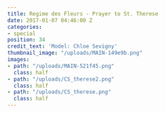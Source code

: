 ```yaml
---
title: Regime des Fleurs - Prayer to St. Therese
date: 2017-01-07 04:46:00 Z
categories:
- special
position: 34
credit_text: 'Model: Chloe Sevigny'
thumbnail_image: "/uploads/MAIN-149e9b.png"
images:
- path: "/uploads/MAIN-521f45.png"
  class: half
- path: "/uploads/CS_therese2.png"
  class: half
- path: "/uploads/CS_therese.png"
  class: half
---
```


